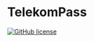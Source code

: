 # TelekomPass
[![GitHub license](https://img.shields.io/github/license/wasserbombe/TelekomPass.svg)](https://github.com/wasserbombe/TelekomPass/blob/master/LICENSE)
